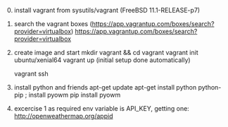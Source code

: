 0) install vagrant from sysutils/vagrant (FreeBSD 11.1-RELEASE-p7)

1) search the vagrant boxes (https://app.vagrantup.com/boxes/search?provider=virtualbox)
https://app.vagrantup.com/boxes/search?provider=virtualbox

2) create image and start
	mkdir vagrant && cd vagrant
	vagrant init ubuntu/xenial64
	vagrant up (initial setup done automatically)
	
	vagrant ssh

3) install python and friends
	apt-get update
	apt-get install python python-pip
	; install pyowm
	pip  install pyowm

4) excercise 1 
	as required env variable is API_KEY,  getting one:
	http://openweathermap.org/appid
